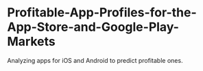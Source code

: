 # Profitable-App-Profiles-for-the-App-Store-and-Google-Play-Markets
Analyzing apps for iOS and Android to predict profitable ones.
